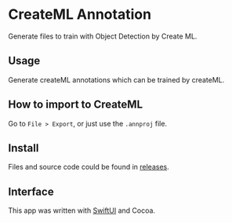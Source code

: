# CreateML Annotation
Generate files to train with Object Detection by Create ML.

## Usage
Generate createML annotations which can be trained by createML.

## How to import to CreateML
Go to `File > Export`, or just use the `.annproj` file.

## Install
Files and source code could be found in [releases](https://github.com/Vaida12345/Annotation/releases).

## Interface
This app was written with [SwiftUI](https://developer.apple.com/xcode/swiftui/) and Cocoa.


